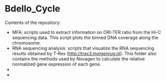 # Bdello_Cycle

Contents of the repository:

* MFA: scripts used to extract information on ORI-TER ratio from the Hi-C sequencing data. This script plots the binned DNA coverage along the chromosome.
* RNA sequencing analysis: scripts that visualize the RNA sequencing results obtained by T-Rex (http://trex3.molgenrug.nl). This folder also contains the methods used by Novagen to calculate the relative normalized gene expression of each gene.
* 
* 
